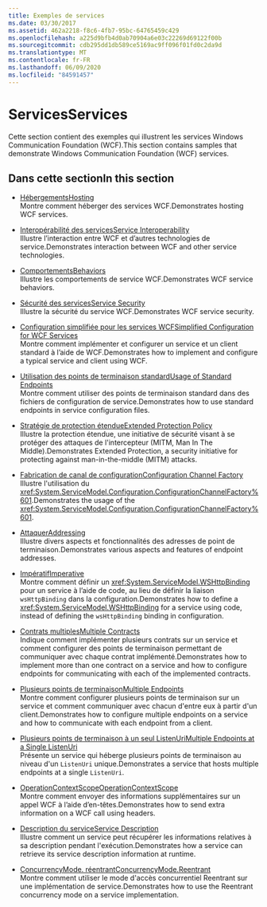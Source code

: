 ```yaml
---
title: Exemples de services
ms.date: 03/30/2017
ms.assetid: 462a2218-f8c6-4fb7-95bc-64765459c429
ms.openlocfilehash: a225d9bfb4d0ab70904a6e03c22269d69122f00b
ms.sourcegitcommit: cdb295dd1db589ce5169ac9ff096f01fd0c2da9d
ms.translationtype: MT
ms.contentlocale: fr-FR
ms.lasthandoff: 06/09/2020
ms.locfileid: "84591457"
---
```

# <a name="services"></a><span data-ttu-id="a376f-102">Services</span><span class="sxs-lookup"><span data-stu-id="a376f-102">Services</span></span>

<span data-ttu-id="a376f-103">Cette section contient des exemples qui illustrent les services Windows Communication Foundation (WCF).</span><span class="sxs-lookup"><span data-stu-id="a376f-103">This section contains samples that demonstrate Windows Communication Foundation (WCF) services.</span></span>

## <a name="in-this-section"></a><span data-ttu-id="a376f-104">Dans cette section</span><span class="sxs-lookup"><span data-stu-id="a376f-104">In this section</span></span>

- <span data-ttu-id="a376f-105">[Hébergements](../feature-details/hosting.md)</span><span class="sxs-lookup"><span data-stu-id="a376f-105">[Hosting](../feature-details/hosting.md)</span></span>\
<span data-ttu-id="a376f-106">Montre comment héberger des services WCF.</span><span class="sxs-lookup"><span data-stu-id="a376f-106">Demonstrates hosting WCF services.</span></span>

- <span data-ttu-id="a376f-107">[Interopérabilité des services](service-interoperability.md)</span><span class="sxs-lookup"><span data-stu-id="a376f-107">[Service Interoperability](service-interoperability.md)</span></span>\
<span data-ttu-id="a376f-108">Illustre l’interaction entre WCF et d’autres technologies de service.</span><span class="sxs-lookup"><span data-stu-id="a376f-108">Demonstrates interaction between WCF and other service technologies.</span></span>

- <span data-ttu-id="a376f-109">[Comportements](behaviors.md)</span><span class="sxs-lookup"><span data-stu-id="a376f-109">[Behaviors](behaviors.md)</span></span>\
<span data-ttu-id="a376f-110">Illustre les comportements de service WCF.</span><span class="sxs-lookup"><span data-stu-id="a376f-110">Demonstrates WCF service behaviors.</span></span>

- <span data-ttu-id="a376f-111">[Sécurité des services](service-security.md)</span><span class="sxs-lookup"><span data-stu-id="a376f-111">[Service Security](service-security.md)</span></span>\
<span data-ttu-id="a376f-112">Illustre la sécurité du service WCF.</span><span class="sxs-lookup"><span data-stu-id="a376f-112">Demonstrates WCF service security.</span></span>

- <span data-ttu-id="a376f-113">[Configuration simplifiée pour les services WCF](simplified-configuration-for-wcf-services.md)</span><span class="sxs-lookup"><span data-stu-id="a376f-113">[Simplified Configuration for WCF Services](simplified-configuration-for-wcf-services.md)</span></span>\
<span data-ttu-id="a376f-114">Montre comment implémenter et configurer un service et un client standard à l’aide de WCF.</span><span class="sxs-lookup"><span data-stu-id="a376f-114">Demonstrates how to implement and configure a typical service and client using WCF.</span></span>

- <span data-ttu-id="a376f-115">[Utilisation des points de terminaison standard](usage-of-standard-endpoints.md)</span><span class="sxs-lookup"><span data-stu-id="a376f-115">[Usage of Standard Endpoints](usage-of-standard-endpoints.md)</span></span>\
<span data-ttu-id="a376f-116">Montre comment utiliser des points de terminaison standard dans des fichiers de configuration de service.</span><span class="sxs-lookup"><span data-stu-id="a376f-116">Demonstrates how to use standard endpoints in service configuration files.</span></span>

- <span data-ttu-id="a376f-117">[Stratégie de protection étendue](extended-protection-policy.md)</span><span class="sxs-lookup"><span data-stu-id="a376f-117">[Extended Protection Policy](extended-protection-policy.md)</span></span>\
<span data-ttu-id="a376f-118">Illustre la protection étendue, une initiative de sécurité visant à se protéger des attaques de l'intercepteur (MITM, Man In The Middle).</span><span class="sxs-lookup"><span data-stu-id="a376f-118">Demonstrates Extended Protection, a security initiative for protecting against man-in-the-middle (MITM) attacks.</span></span>

- <span data-ttu-id="a376f-119">[Fabrication de canal de configuration](configuration-channel-factory.md)</span><span class="sxs-lookup"><span data-stu-id="a376f-119">[Configuration Channel Factory](configuration-channel-factory.md)</span></span>\
<span data-ttu-id="a376f-120">Illustre l'utilisation du <xref:System.ServiceModel.Configuration.ConfigurationChannelFactory%601>.</span><span class="sxs-lookup"><span data-stu-id="a376f-120">Demonstrates the usage of the <xref:System.ServiceModel.Configuration.ConfigurationChannelFactory%601>.</span></span>

- <span data-ttu-id="a376f-121">[Attaquer](addressing.md)</span><span class="sxs-lookup"><span data-stu-id="a376f-121">[Addressing](addressing.md)</span></span>\
<span data-ttu-id="a376f-122">Illustre divers aspects et fonctionnalités des adresses de point de terminaison.</span><span class="sxs-lookup"><span data-stu-id="a376f-122">Demonstrates various aspects and features of endpoint addresses.</span></span>

- <span data-ttu-id="a376f-123">[Impératif](imperative.md)</span><span class="sxs-lookup"><span data-stu-id="a376f-123">[Imperative](imperative.md)</span></span>\
<span data-ttu-id="a376f-124">Montre comment définir un <xref:System.ServiceModel.WSHttpBinding> pour un service à l’aide de code, au lieu de définir la liaison `wsHttpBinding` dans la configuration.</span><span class="sxs-lookup"><span data-stu-id="a376f-124">Demonstrates how to define a <xref:System.ServiceModel.WSHttpBinding> for a service using code, instead of defining the `wsHttpBinding` binding in configuration.</span></span>

- <span data-ttu-id="a376f-125">[Contrats multiples](multiple-contracts.md)</span><span class="sxs-lookup"><span data-stu-id="a376f-125">[Multiple Contracts](multiple-contracts.md)</span></span>\
<span data-ttu-id="a376f-126">Indique comment implémenter plusieurs contrats sur un service et comment configurer des points de terminaison permettant de communiquer avec chaque contrat implémenté.</span><span class="sxs-lookup"><span data-stu-id="a376f-126">Demonstrates how to implement more than one contract on a service and how to configure endpoints for communicating with each of the implemented contracts.</span></span>

- <span data-ttu-id="a376f-127">[Plusieurs points de terminaison](multiple-endpoints.md)</span><span class="sxs-lookup"><span data-stu-id="a376f-127">[Multiple Endpoints](multiple-endpoints.md)</span></span>\
<span data-ttu-id="a376f-128">Montre comment configurer plusieurs points de terminaison sur un service et comment communiquer avec chacun d'entre eux à partir d'un client.</span><span class="sxs-lookup"><span data-stu-id="a376f-128">Demonstrates how to configure multiple endpoints on a service and how to communicate with each endpoint from a client.</span></span>

- <span data-ttu-id="a376f-129">[Plusieurs points de terminaison à un seul ListenUri](multiple-endpoints-at-a-single-listenuri.md)</span><span class="sxs-lookup"><span data-stu-id="a376f-129">[Multiple Endpoints at a Single ListenUri](multiple-endpoints-at-a-single-listenuri.md)</span></span>\
<span data-ttu-id="a376f-130">Présente un service qui héberge plusieurs points de terminaison au niveau d'un `ListenUri` unique.</span><span class="sxs-lookup"><span data-stu-id="a376f-130">Demonstrates a service that hosts multiple endpoints at a single `ListenUri`.</span></span>

- <span data-ttu-id="a376f-131">[OperationContextScope](operationcontextscope.md)</span><span class="sxs-lookup"><span data-stu-id="a376f-131">[OperationContextScope](operationcontextscope.md)</span></span>\
<span data-ttu-id="a376f-132">Montre comment envoyer des informations supplémentaires sur un appel WCF à l’aide d’en-têtes.</span><span class="sxs-lookup"><span data-stu-id="a376f-132">Demonstrates how to send extra information on a WCF call using headers.</span></span>

- <span data-ttu-id="a376f-133">[Description du service](service-description.md)</span><span class="sxs-lookup"><span data-stu-id="a376f-133">[Service Description](service-description.md)</span></span>\
<span data-ttu-id="a376f-134">Illustre comment un service peut récupérer les informations relatives à sa description pendant l'exécution.</span><span class="sxs-lookup"><span data-stu-id="a376f-134">Demonstrates how a service can retrieve its service description information at runtime.</span></span>

- <span data-ttu-id="a376f-135">[ConcurrencyMode. réentrant](concurrencymode-reentrant.md)</span><span class="sxs-lookup"><span data-stu-id="a376f-135">[ConcurrencyMode.Reentrant](concurrencymode-reentrant.md)</span></span>\
<span data-ttu-id="a376f-136">Montre comment utiliser le mode d'accès concurrentiel Reentrant sur une implémentation de service.</span><span class="sxs-lookup"><span data-stu-id="a376f-136">Demonstrates how to use the Reentrant concurrency mode on a service implementation.</span></span>
